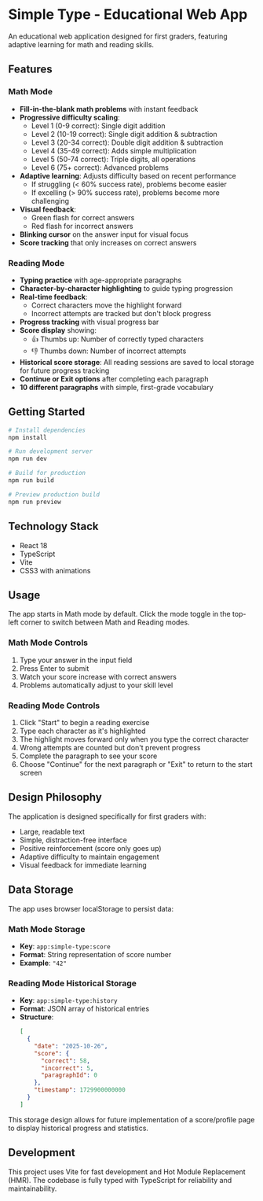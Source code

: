 # Simple Type - Educational Web App

An educational web application designed for first graders, featuring adaptive learning for math and reading skills.

## Features

### Math Mode

- **Fill-in-the-blank math problems** with instant feedback
- **Progressive difficulty scaling**:
  - Level 1 (0-9 correct): Single digit addition
  - Level 2 (10-19 correct): Single digit addition & subtraction
  - Level 3 (20-34 correct): Double digit addition & subtraction
  - Level 4 (35-49 correct): Adds simple multiplication
  - Level 5 (50-74 correct): Triple digits, all operations
  - Level 6 (75+ correct): Advanced problems
- **Adaptive learning**: Adjusts difficulty based on recent performance
  - If struggling (< 60% success rate), problems become easier
  - If excelling (> 90% success rate), problems become more challenging
- **Visual feedback**:
  - Green flash for correct answers
  - Red flash for incorrect answers
- **Blinking cursor** on the answer input for visual focus
- **Score tracking** that only increases on correct answers

### Reading Mode

- **Typing practice** with age-appropriate paragraphs
- **Character-by-character highlighting** to guide typing progression
- **Real-time feedback**:
  - Correct characters move the highlight forward
  - Incorrect attempts are tracked but don't block progress
- **Progress tracking** with visual progress bar
- **Score display** showing:
  - 👍 Thumbs up: Number of correctly typed characters
  - 👎 Thumbs down: Number of incorrect attempts
- **Historical score storage**: All reading sessions are saved to local storage for future progress tracking
- **Continue or Exit options** after completing each paragraph
- **10 different paragraphs** with simple, first-grade vocabulary

## Getting Started

```bash
# Install dependencies
npm install

# Run development server
npm run dev

# Build for production
npm run build

# Preview production build
npm run preview
```

## Technology Stack

- React 18
- TypeScript
- Vite
- CSS3 with animations

## Usage

The app starts in Math mode by default. Click the mode toggle in the top-left corner to switch between Math and Reading modes.

### Math Mode Controls

1. Type your answer in the input field
2. Press Enter to submit
3. Watch your score increase with correct answers
4. Problems automatically adjust to your skill level

### Reading Mode Controls

1. Click "Start" to begin a reading exercise
2. Type each character as it's highlighted
3. The highlight moves forward only when you type the correct character
4. Wrong attempts are counted but don't prevent progress
5. Complete the paragraph to see your score
6. Choose "Continue" for the next paragraph or "Exit" to return to the start screen

## Design Philosophy

The application is designed specifically for first graders with:
- Large, readable text
- Simple, distraction-free interface
- Positive reinforcement (score only goes up)
- Adaptive difficulty to maintain engagement
- Visual feedback for immediate learning

## Data Storage

The app uses browser localStorage to persist data:

### Math Mode Storage
- **Key**: `app:simple-type:score`
- **Format**: String representation of score number
- **Example**: `"42"`

### Reading Mode Historical Storage
- **Key**: `app:simple-type:history`
- **Format**: JSON array of historical entries
- **Structure**:
  ```json
  [
    {
      "date": "2025-10-26",
      "score": {
        "correct": 58,
        "incorrect": 5,
        "paragraphId": 0
      },
      "timestamp": 1729900000000
    }
  ]
  ```

This storage design allows for future implementation of a score/profile page to display historical progress and statistics.

## Development

This project uses Vite for fast development and Hot Module Replacement (HMR). The codebase is fully typed with TypeScript for reliability and maintainability.
